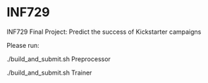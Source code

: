 # INF729
INF729 Final Project: Predict the success of Kickstarter campaigns

Please run:

./build_and_submit.sh Preprocessor

./build_and_submit.sh Trainer

